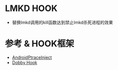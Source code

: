 # LMKD HOOK

* 替换lmkd调用的kill函数达到禁止lmkd杀死进程的效果

# 参考 & HOOK框架

* [AndroidPtraceInject](https://github.com/PShocker/AndroidPtraceInject)
* [Dobby Hook](https://github.com/jmpews/Dobb)

